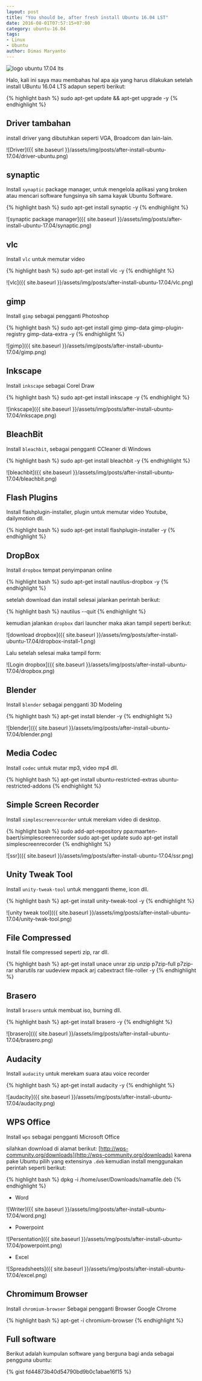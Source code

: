 ```yaml
---
layout: post
title: "You should be, after fresh install Ubuntu 16.04 LST"
date: 2016-08-01T07:57:15+07:00
category: ubuntu-16.04
tags:
- Linux
- Ubuntu 
author: Dimas Maryanto
---
```


![logo ubuntu 17.04 lts]({{site.baseurl}}/assets/img/posts/after-install-ubuntu-17.04/logo.png)

Halo, kali ini saya mau membahas hal apa aja yang harus dilakukan setelah install UBuntu 16.04 LTS adapun seperti berikut:

<!--more-->

{% highlight bash %}
sudo apt-get update && apt-get upgrade -y
{% endhighlight %}

## Driver tambahan

install driver yang dibutuhkan seperti VGA, Broadcom dan lain-lain.

![Driver]({{ site.baseurl }}/assets/img/posts/after-install-ubuntu-17.04/driver-ubuntu.png)

## synaptic

Install ```synaptic``` package manager, untuk mengelola aplikasi yang broken atau mencari software fungsinya sih sama kayak Ubuntu Software.

{% highlight bash %}
sudo apt-get install synaptic -y
{% endhighlight %}

![synaptic package manager]({{ site.baseurl }}/assets/img/posts/after-install-ubuntu-17.04/synaptic.png)

## vlc

Install ```vlc``` untuk memutar video

{% highlight bash %}
sudo apt-get install vlc -y
{% endhighlight %}

![vlc]({{ site.baseurl }}/assets/img/posts/after-install-ubuntu-17.04/vlc.png)

## gimp

Install ```gimp``` sebagai pengganti Photoshop

{% highlight bash %}
sudo apt-get install gimp gimp-data gimp-plugin-registry gimp-data-extra -y
{% endhighlight %}

![gimp]({{ site.baseurl }}/assets/img/posts/after-install-ubuntu-17.04/gimp.png)

## Inkscape

Install ```inkscape``` sebagai Corel Draw

{% highlight bash %}
sudo apt-get install inkscape -y
{% endhighlight %}

![inkscape]({{ site.baseurl }}/assets/img/posts/after-install-ubuntu-17.04/inkscape.png)

## BleachBit

Install ```bleachbit```, sebagai pengganti CCleaner di Windows

{% highlight bash %}
sudo apt-get install bleachbit -y
{% endhighlight %}

![bleachbit]({{ site.baseurl }}/assets/img/posts/after-install-ubuntu-17.04/bleachbit.png)

## Flash Plugins

Install flashplugin-installer, plugin untuk memutar video Youtube, dailymotion dll.

{% highlight bash %}
sudo apt-get install flashplugin-installer -y
{% endhighlight %}

## DropBox

Install ```dropbox``` tempat penyimpanan online

{% highlight bash %}
sudo apt-get install nautilus-dropbox -y
{% endhighlight %}

setelah download dan install selesai jalankan perintah berikut:

{% highlight bash %}
nautilus --quit
{% endhighlight %}

kemudian jalankan ```dropbox``` dari launcher maka akan tampil seperti berikut:

![download dropbox]({{ site.baseurl }}/assets/img/posts/after-install-ubuntu-17.04/dropbox-install-1.png)

Lalu setelah selesai maka tampil form:

![Login dropbox]({{ site.baseurl }}/assets/img/posts/after-install-ubuntu-17.04/dropbox.png)

## Blender

Install ```blender``` sebagai pengganti 3D Modeling

{% highlight bash %}
apt-get install blender -y
{% endhighlight %}

![blender]({{ site.baseurl }}/assets/img/posts/after-install-ubuntu-17.04/blender.png)

## Media Codec

Install ```codec``` untuk mutar mp3, video mp4 dll.

{% highlight bash %}
apt-get install ubuntu-restricted-extras ubuntu-restricted-addons
{% endhighlight %}

## Simple Screen Recorder

Install ```simplescreenrecorder``` untuk merekam video di desktop.

{% highlight bash %}
sudo add-apt-repository ppa:maarten-baert/simplescreenrecorder
sudo apt-get update
sudo apt-get install simplescreenrecorder
{% endhighlight %}

![ssr]({{ site.baseurl }}/assets/img/posts/after-install-ubuntu-17.04/ssr.png)

## Unity Tweak Tool

Install ```unity-tweak-tool``` untuk mengganti theme, icon dll.

{% highlight bash %}
apt-get install unity-tweak-tool -y
{% endhighlight %}

![unity tweak tool]({{ site.baseurl }}/assets/img/posts/after-install-ubuntu-17.04/unity-twak-tool.png)

## File Compressed

Install file compressed seperti zip, rar dll.

{% highlight bash %}
apt-get install unace unrar zip unzip
  p7zip-full p7zip-rar sharutils rar
  uudeview mpack arj cabextract file-roller -y
{% endhighlight %}

## Brasero

Install ```brasero``` untuk membuat iso, burning dll.

{% highlight bash %}
apt-get install brasero -y
{% endhighlight %}

![brasero]({{ site.baseurl }}/assets/img/posts/after-install-ubuntu-17.04/brasero.png)

## Audacity

Install ```audacity``` untuk merekam suara atau voice recorder

{% highlight bash %}
apt-get install audacity -y
{% endhighlight %}

![audacity]({{ site.baseurl }}/assets/img/posts/after-install-ubuntu-17.04/audacity.png)

## WPS Office

Install ```wps``` sebagai pengganti Microsoft Office

silahkan download di alamat berikut: [http://wps-community.org/downloads](http://wps-community.org/downloads) karena pake Ubuntu pilih yang extensinya ```.deb``` kemudian install menggunakan perintah seperti berikut:

{% highlight bash %}
dpkg -i /home/user/Downloads/namafile.deb
{% endhighlight %}

* Word

![Writer]({{ site.baseurl }}/assets/img/posts/after-install-ubuntu-17.04/word.png)

* Powerpoint

![Persentation]({{ site.baseurl }}/assets/img/posts/after-install-ubuntu-17.04/powerpoint.png)

* Excel

![Spreadsheets]({{ site.baseurl }}/assets/img/posts/after-install-ubuntu-17.04/excel.png)

## Chromimum Browser

Install ```chromium-browser``` Sebagai pengganti Browser Google Chrome

{% highlight bash %}
apt-get -i chromium-browser
{% endhighlight %}

## Full software

Berikut adalah kumpulan software yang berguna bagi anda sebagai pengguna ubuntu:

{% gist fd44873b40d54790bd9b0c1abae16f15 %}


